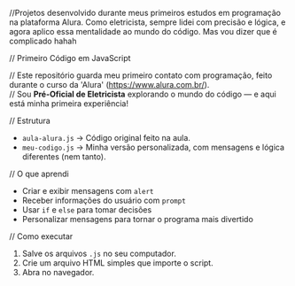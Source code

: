 
//Projetos desenvolvido durante meus primeiros estudos em programação na plataforma Alura. Como eletricista, sempre lidei com precisão e lógica, e agora aplico essa mentalidade ao mundo do código. Mas vou dizer que é complicado hahah

// Primeiro Código em JavaScript

// Este repositório guarda meu primeiro contato com programação, feito durante o curso da 'Alura' (https://www.alura.com.br/).  
// Sou **Pré-Oficial de Eletricista** explorando o mundo do código — e aqui está minha primeira experiência!

// Estrutura
- `aula-alura.js` → Código original feito na aula.
- `meu-codigo.js` → Minha versão personalizada, com mensagens e lógica diferentes (nem tanto).

// O que aprendi

- Criar e exibir mensagens com `alert`
- Receber informações do usuário com `prompt`
- Usar `if` e `else` para tomar decisões
- Personalizar mensagens para tornar o programa mais divertido

// Como executar

1. Salve os arquivos `.js` no seu computador.
2. Crie um arquivo HTML simples que importe o script.
3. Abra no navegador.
